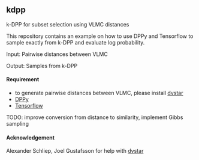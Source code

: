 ## kdpp
 k-DPP for subset selection using VLMC distances

This repository contains an example on how to use DPPy and Tensorflow to sample exactly from k-DPP and evaluate log probability.

Input: Pairwise distances between VLMC

Output: Samples from k-DPP

#### Requirement
* to generate pairwise distances between VLMC, please install [dvstar](https://github.com/Schlieplab/dvstar) 
* [DPPy](https://github.com/guilgautier/DPPy)
* [Tensorflow](https://www.tensorflow.org/install)


TODO: improve conversion from distance to similarity, implement Gibbs sampling

#### Acknowledgement

Alexander Schliep, Joel Gustafsson for help with [dvstar](https://github.com/Schlieplab/dvstar)
